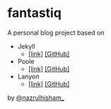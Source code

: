 fantastiq
=========


A personal blog project based on

+ Jekyll
    + [[link]](http://jekyllrb.com/) [[GitHub]](https://github.com/jekyll/jekyll)
+ Poole
    + [[link]](http://getpoole.com/) [[GitHub]](https://github.com/poole/poole)
+ Lanyon
    + [[link]](http://lanyon.getpoole.com/) [[GitHub]](https://github.com/poole/lanyon)


by [@nazrulhisham_](https://twitter.com/nazrulhisham_)
